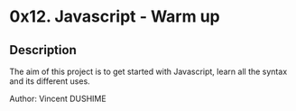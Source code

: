 # 0x12. Javascript - Warm up

## Description
The aim of this project is to get started with Javascript, learn all the syntax and its different uses.

Author: Vincent DUSHIME
